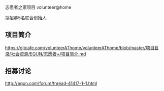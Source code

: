 志愿者之家项目 volunteer@home

拟招募5名联合创始人

项目简介
------
https://gitcafe.com/volunteerAThome/volunteerAThome/blob/master/项目目录/社会资源/EQUN/志愿者+/项目简介.md

招募讨论
------
http://equn.com/forum/thread-41417-1-1.html